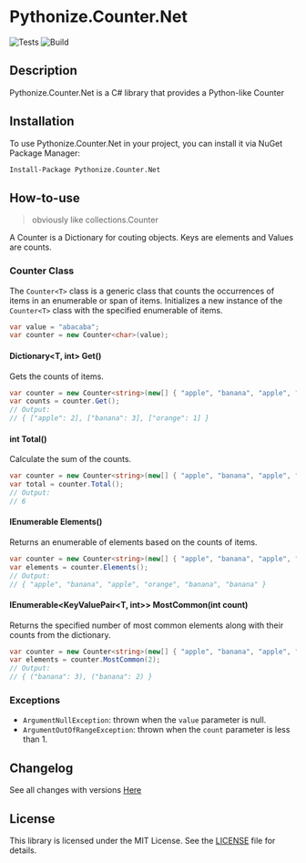 # Pythonize.Counter.Net
![Tests](https://github.com/Lukeuke/Pythonize.Counter.Net/actions/workflows/dotnet.yml/badge.svg)
![Build](https://github.com/Lukeuke/Pythonize.Counter.Net/actions/workflows/build-only.yml/badge.svg)

## Description

Pythonize.Counter.Net is a C# library that provides a Python-like Counter

## Installation

To use Pythonize.Counter.Net in your project, you can install it via NuGet Package Manager:

```bash
Install-Package Pythonize.Counter.Net
```

## How-to-use
>obviously like collections.Counter

A Counter is a Dictionary for couting objects. Keys are elements and Values are counts.

### Counter<T> Class

The `Counter<T>` class is a generic class that counts the occurrences of items in an enumerable or span of items.
Initializes a new instance of the `Counter<T>` class with the specified enumerable of items.

  ```csharp
var value = "abacaba";
var counter = new Counter<char>(value);
  ```

#### Dictionary<T, int> Get()

Gets the counts of items.

```csharp
var counter = new Counter<string>(new[] { "apple", "banana", "apple", "orange", "banana", "banana" });
var counts = counter.Get();
// Output:
// { ["apple": 2], ["banana": 3], ["orange": 1] }
```

#### int Total()

Calculate the sum of the counts.

```csharp
var counter = new Counter<string>(new[] { "apple", "banana", "apple", "orange", "banana", "banana" });
var total = counter.Total();
// Output:
// 6
```

#### IEnumerable<T> Elements()

Returns an enumerable of elements based on the counts of items.

```csharp
var counter = new Counter<string>(new[] { "apple", "banana", "apple", "orange", "banana", "banana" });
var elements = counter.Elements();
// Output:
// { "apple", "banana", "apple", "orange", "banana", "banana" }
```

#### IEnumerable<KeyValuePair<T, int>> MostCommon(int count)

Returns the specified number of most common elements along with their counts from the dictionary.

```csharp
var counter = new Counter<string>(new[] { "apple", "banana", "apple", "orange", "banana", "banana" });
var elements = counter.MostCommon(2);
// Output:
// { ("banana": 3), ("banana": 2) }
```

### Exceptions

- `ArgumentNullException`: thrown when the `value` parameter is null.
- `ArgumentOutOfRangeException`: thrown when the `count` parameter is less than 1.

## Changelog
See all changes with versions [Here](https://github.com/Lukeuke/Pythonize.Counter.Net/blob/main/CHANGELOG.md)

## License
This library is licensed under the MIT License. See the [LICENSE](https://github.com/Lukeuke/Pythonize.Counter.Net/blob/main/LICENSE) file for details.
